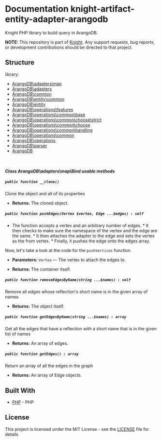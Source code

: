 # Documentation knight-artifact-entity-adapter-arangodb

Knight PHP library to build query in ArangoDB.

**NOTE:** This repository is part of [Knight](https://github.com/energia-source/knight). Any
support requests, bug reports, or development contributions should be directed to
that project.

## Structure

library:
- [ArangoDB\adapters\map](https://github.com/energia-source/knight-artifact-entity-adapter-arangodb/tree/main/lib/adapters/map)
- [ArangoDB\adapters](https://github.com/energia-source/knight-artifact-entity-adapter-arangodb/tree/main/lib/adapters)
- [ArangoDB\common](https://github.com/energia-source/knight-artifact-entity-adapter-arangodb/tree/main/lib/common)
- [ArangoDB\entity\common](https://github.com/energia-source/knight-artifact-entity-adapter-arangodb/tree/main/lib/entity/common)
- [ArangoDB\entity](https://github.com/energia-source/knight-artifact-entity-adapter-arangodb/tree/main/lib/entity)
- [ArangoDB\operations\features](https://github.com/energia-source/knight-artifact-entity-adapter-arangodb/tree/main/lib/operations/features)
- [ArangoDB\operations\common\base](https://github.com/energia-source/knight-artifact-entity-adapter-arangodb/tree/main/lib/operations/common/base)
- [ArangoDB\operations\common\choose\strict](https://github.com/energia-source/knight-artifact-entity-adapter-arangodb/tree/main/lib/operations/common/choose/strict)
- [ArangoDB\operations\common\choose](https://github.com/energia-source/knight-artifact-entity-adapter-arangodb/tree/main/lib/operations/common/choose)
- [ArangoDB\operations\common\handling](https://github.com/energia-source/knight-artifact-entity-adapter-arangodb/tree/main/lib/operations/common/handling)
- [ArangoDB\operations\common](https://github.com/energia-source/knight-artifact-entity-adapter-arangodb/tree/main/lib/operations/common)
- [ArangoDB\operations](https://github.com/energia-source/knight-artifact-entity-adapter-arangodb/tree/main/lib/operations)
- [ArangoDB\parser](https://github.com/energia-source/knight-artifact-entity-adapter-arangodb/tree/main/lib/parser)
- [ArangoDB](https://github.com/energia-source/knight-knight-artifact-entity-adapter-arangodb/blob/main/lib)

<br>

#### ***Class ArangoDB\adapters\map\Bind usable methods***

##### `public function __clone()`

Clone the object and all of its properties

 * **Returns:** The cloned object.

##### `public function pushEdges(Vertex $vertex, Edge ...$edges) : self`

* The function accepts a vertex and an arbitrary number of edges. * It then checks to make sure the namespace of the vertex and the edge are the same. * It then attaches the adapter to the edge and sets the vertex as the from vertex. * Finally, it pushes the edge onto the edges array.

Now, let's take a look at the code for the `pushVertices` function.

 * **Parameters:** `Vertex` — The vertex to attach the edges to.

     <p>
 * **Returns:** The container itself.

##### `public function removeEdgesByName(string ...$names) : self`

Remove all edges whose reflection's short name is in the given array of names

 * **Returns:** The object itself.

##### `public function getEdgesByName(string ...$names) : array`

Get all the edges that have a reflection with a short name that is in the given list of names

 * **Returns:** An array of edges.

##### `public function getEdges() : array`

Return an array of all the edges in the graph

 * **Returns:** An array of Edge objects.
 
## Built With

* [PHP](https://www.php.net/) - PHP

## License

This project is licensed under the MIT License - see the [LICENSE](LICENSE) file for details
